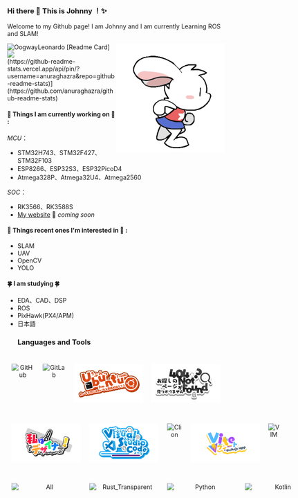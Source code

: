 ### Hi there 👋 This is Johnny ！✨ 
 
Welcome to my Github page! I am Johnny and I am currently Learning ROS and SLAM!  
 
<img align="right" alt="img" src="https://github.com/OogwayLeonardo/img/blob/main/run.gif" width="50%" height="auto" />
<img src="https://github-readme-stats.vercel.app/api/top-langs?username=OogwayLeonardo&show_icons=true&locale=en&layout=compact" alt="OogwayLeonardo" />
<img width="50%" align="right" src="https://github-readme-stats.vercel.app/api?username=OogwayLeonardo&show_icons=true&hide_border=true&show_icons=true&theme=merko" />
[Readme Card](https://github-readme-stats.vercel.app/api/pin/?username=anuraghazra&repo=github-readme-stats)](https://github.com/anuraghazra/github-readme-stats)


#### 🌱 Things I am currently working on 🌱 : 
_MCU_：
- STM32H743、STM32F427、STM32F103
- ESP8266、ESP32S3、ESP32PicoD4
- Atmega328P、Atmega32U4、Atmega2560
  
_SOC_：<br>
- RK3566、RK3588S
- [My website](https://OogwayLeonardo.github.io) 🚀 *coming soon*
 
 
#### 🔭 Things recent ones I'm interested in 🔭 : 
- SLAM
- UAV
- OpenCV
- YOLO
#### 🍀 I am studying 🍀
- EDA、CAD、DSP
- ROS
- PixHawk(PX4/APM)
- 日本語
  ### Languages and Tools

<p align="center" style="display: inline-flex;">
    <img src="https://github.com/OogwayLeonardo/SAWARATSUKI.ServiceLogos/blob/main/Github/Github.png?raw=true" alt="GitHub" style="width: 160px; height: 90px; margin: 10px 10px;">
    <img src="https://github.com/OogwayLeonardo/SAWARATSUKI.ServiceLogos/blob/main/Gitlab/Gitlab.png?raw=true" alt="GitLab" style="width: 160px; height: 90px; margin: 10px 10px;">
    <img src="https://github.com/OogwayLeonardo/img/blob/main/Ubuntu.png?raw=true" alt="Visual Studio Code" style="width: 160px; height: 90px; margin: 10px 10px;">
    <img src="https://github.com/OogwayLeonardo/img/blob/main/NotFound.png?raw=true" alt="NotFound" style="width: 160px; height: 90px; margin: 10px 10px;">
</p>
<p align="center" style="display: inline-flex;">
    <img src="https://github.com/OogwayLeonardo/img/blob/main/IamDesigner!.png?raw=true" alt="IamDesigner!" style="width: 160px; height: 90px; margin: 10px 10px;"> 
    <img src="https://github.com/OogwayLeonardo/img/blob/main/VisualStudioCodeRound.png?raw=true" alt="VisualStudioCodeRound" style="width: 160px; height: 90px; margin: 10px 10px;">
    <img src="https://github.com/OogwayLeonardo/SAWARATSUKI.ServiceLogos/blob/main/Clion/Clion.png?raw=true" alt="Clion" style="width: 160px; height: 90px; margin: 10px 10px;">
    <img src="https://github.com/OogwayLeonardo/img/blob/main/Vite.png?raw=true" alt="Vite" style="width: 160px; height: 90px; margin: 10px 10px;"> 
    <img src="https://github.com/OogwayLeonardo/SAWARATSUKI.ServiceLogos/blob/main/Vim/VIM.png?raw=true" alt="VIM" style="width: 160px; height: 90px; margin: 10px 10px;"> 
</p>
<p align="center" style="display: inline-flex;">
    <img src="https://github.com/OogwayLeonardo/SAWARATSUKI.ServiceLogos/blob/main/C%2CC%23%2CC%2B%2B/All.png?raw=true" alt="All" style="width: 160px; height: 90px; margin: 10px 10px;">
    <img src="https://github.com/OogwayLeonardo/KawaiiLogos/blob/main/Rust/Rust_Transparent.png?raw=true" alt="Rust_Transparent" style="width: 160px; height: 90px; margin: 10px 10px;">
    <img src="https://github.com/OogwayLeonardo/SAWARATSUKI.ServiceLogos/blob/main/Python/Python.png?raw=true" alt="Python" style="width: 160px; height: 90px; margin: 10px 10px;">
    <img src="https://github.com/OogwayLeonardo/KawaiiLogos/blob/main/Kotlin/Kotlin.png?raw=true" alt="Kotlin" style="width: 160px; height: 90px; margin: 10px 10px;">
</p>


<!--
#### :computer: Programming languages and tools :computer: : 
<p>
<img width="50%" align="right" src="https://github-readme-stats.vercel.app/api?username=zhanglina94&show_icons=true&hide_border=true" />
<code><img width="10%" src="https://www.vectorlogo.zone/logos/ubuntu/ubuntu-ar21.svg"></code>
<code><img width="10%" src="https://www.vectorlogo.zone/logos/cmake/cmake-ar21~bgwhite.svg"></code>
<code><img width="10%" src="https://www.vectorlogo.zone/logos/tensorflow/tensorflow-ar21.svg"></code>
<br />
<code><img width="10%" src="https://www.vectorlogo.zone/logos/git-scm/git-scm-ar21.svg"></code>
<code><img width="10%" src="https://www.vectorlogo.zone/logos/arduino/arduino-ar21~bgwhite.svg"></code>
<code><img width="10%" src="https://www.vectorlogo.zone/logos/visualstudio_code/visualstudio_code-ar21.svg"></code>
</p>
-->
<!--
**OogwayLeonardo/OogwayLeonardo** is a ✨ _special_ ✨ repository because its `README.md` (this file) appears on your GitHub profile.
- 🔭 I’m currently working on 
- 🌱 I’m currently learning ...
- 👯 I’m looking to collaborate on ...
- 🤔 I’m looking for help with Mavlink
- 💬 Ask me about ...
- 📫 How to reach me: makerdemoking@foxmail.com
- 😄 Pronouns:He
- ⚡ Fun fact: ...



